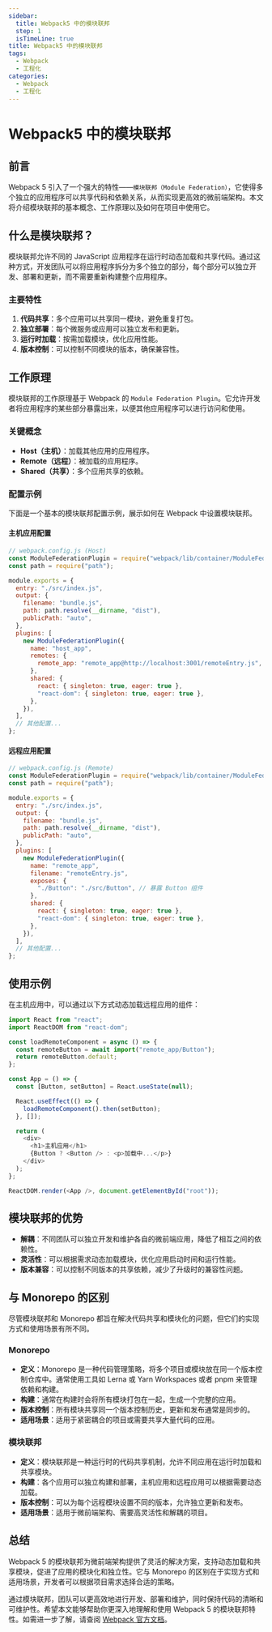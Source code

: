 ```yaml
---
sidebar:
  title: Webpack5 中的模块联邦
  step: 1
  isTimeLine: true
title: Webpack5 中的模块联邦
tags:
  - Webpack
  - 工程化
categories:
  - Webpack
  - 工程化
---
```


# Webpack5 中的模块联邦

## 前言

Webpack 5 引入了一个强大的特性——`模块联邦（Module Federation）`，它使得多个独立的应用程序可以共享代码和依赖关系，从而实现更高效的微前端架构。本文将介绍模块联邦的基本概念、工作原理以及如何在项目中使用它。

## 什么是模块联邦？

模块联邦允许不同的 JavaScript 应用程序在运行时动态加载和共享代码。通过这种方式，开发团队可以将应用程序拆分为多个独立的部分，每个部分可以独立开发、部署和更新，而不需要重新构建整个应用程序。

### 主要特性

1. **代码共享**：多个应用可以共享同一模块，避免重复打包。
2. **独立部署**：每个微服务或应用可以独立发布和更新。
3. **运行时加载**：按需加载模块，优化应用性能。
4. **版本控制**：可以控制不同模块的版本，确保兼容性。

## 工作原理

模块联邦的工作原理基于 Webpack 的 `Module Federation Plugin`。它允许开发者将应用程序的某些部分暴露出来，以便其他应用程序可以进行访问和使用。

### 关键概念

- **Host（主机）**：加载其他应用的应用程序。
- **Remote（远程）**：被加载的应用程序。
- **Shared（共享）**：多个应用共享的依赖。

### 配置示例

下面是一个基本的模块联邦配置示例，展示如何在 Webpack 中设置模块联邦。

#### 主机应用配置

```js
// webpack.config.js (Host)
const ModuleFederationPlugin = require("webpack/lib/container/ModuleFederationPlugin");
const path = require("path");

module.exports = {
  entry: "./src/index.js",
  output: {
    filename: "bundle.js",
    path: path.resolve(__dirname, "dist"),
    publicPath: "auto",
  },
  plugins: [
    new ModuleFederationPlugin({
      name: "host_app",
      remotes: {
        remote_app: "remote_app@http://localhost:3001/remoteEntry.js",
      },
      shared: {
        react: { singleton: true, eager: true },
        "react-dom": { singleton: true, eager: true },
      },
    }),
  ],
  // 其他配置...
};
```

#### 远程应用配置

```js
// webpack.config.js (Remote)
const ModuleFederationPlugin = require("webpack/lib/container/ModuleFederationPlugin");
const path = require("path");

module.exports = {
  entry: "./src/index.js",
  output: {
    filename: "bundle.js",
    path: path.resolve(__dirname, "dist"),
    publicPath: "auto",
  },
  plugins: [
    new ModuleFederationPlugin({
      name: "remote_app",
      filename: "remoteEntry.js",
      exposes: {
        "./Button": "./src/Button", // 暴露 Button 组件
      },
      shared: {
        react: { singleton: true, eager: true },
        "react-dom": { singleton: true, eager: true },
      },
    }),
  ],
  // 其他配置...
};
```

## 使用示例

在主机应用中，可以通过以下方式动态加载远程应用的组件：

```js
import React from "react";
import ReactDOM from "react-dom";

const loadRemoteComponent = async () => {
  const remoteButton = await import("remote_app/Button");
  return remoteButton.default;
};

const App = () => {
  const [Button, setButton] = React.useState(null);

  React.useEffect(() => {
    loadRemoteComponent().then(setButton);
  }, []);

  return (
    <div>
      <h1>主机应用</h1>
      {Button ? <Button /> : <p>加载中...</p>}
    </div>
  );
};

ReactDOM.render(<App />, document.getElementById("root"));
```

## 模块联邦的优势

- **解耦**：不同团队可以独立开发和维护各自的微前端应用，降低了相互之间的依赖性。
- **灵活性**：可以根据需求动态加载模块，优化应用启动时间和运行性能。
- **版本兼容**：可以控制不同版本的共享依赖，减少了升级时的兼容性问题。

## 与 Monorepo 的区别

尽管模块联邦和 Monorepo 都旨在解决代码共享和模块化的问题，但它们的实现方式和使用场景有所不同。

### Monorepo

- **定义**：Monorepo 是一种代码管理策略，将多个项目或模块放在同一个版本控制仓库中。通常使用工具如 Lerna 或 Yarn Workspaces 或者 pnpm 来管理依赖和构建。
- **构建**：通常在构建时会将所有模块打包在一起，生成一个完整的应用。
- **版本控制**：所有模块共享同一个版本控制历史，更新和发布通常是同步的。
- **适用场景**：适用于紧密耦合的项目或需要共享大量代码的应用。

### 模块联邦

- **定义**：模块联邦是一种运行时的代码共享机制，允许不同应用在运行时加载和共享模块。
- **构建**：各个应用可以独立构建和部署，主机应用和远程应用可以根据需要动态加载。
- **版本控制**：可以为每个远程模块设置不同的版本，允许独立更新和发布。
- **适用场景**：适用于微前端架构、需要高灵活性和解耦的项目。

## 总结

Webpack 5 的模块联邦为微前端架构提供了灵活的解决方案，支持动态加载和共享模块，促进了应用的模块化和独立性。它与 Monorepo 的区别在于实现方式和适用场景，开发者可以根据项目需求选择合适的策略。

通过模块联邦，团队可以更高效地进行开发、部署和维护，同时保持代码的清晰和可维护性。希望本文能够帮助你更深入地理解和使用 Webpack 5 的模块联邦特性。如需进一步了解，请查阅 [Webpack 官方文档](https://webpack.docschina.org/concepts/module-federation/)。
